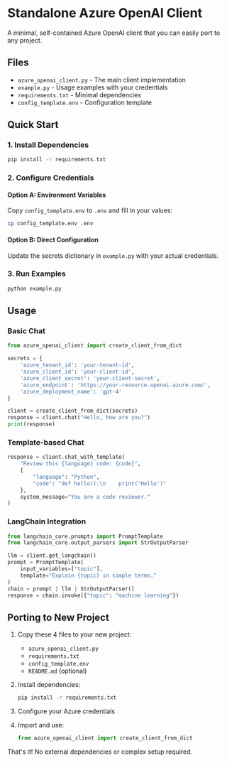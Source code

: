 # Standalone Azure OpenAI Client

A minimal, self-contained Azure OpenAI client that you can easily port to any project.

## Files

- `azure_openai_client.py` - The main client implementation
- `example.py` - Usage examples with your credentials
- `requirements.txt` - Minimal dependencies
- `config_template.env` - Configuration template

## Quick Start

### 1. Install Dependencies

```bash
pip install -r requirements.txt
```

### 2. Configure Credentials

#### Option A: Environment Variables
Copy `config_template.env` to `.env` and fill in your values:

```bash
cp config_template.env .env
```

#### Option B: Direct Configuration
Update the secrets dictionary in `example.py` with your actual credentials.

### 3. Run Examples

```bash
python example.py
```

## Usage

### Basic Chat

```python
from azure_openai_client import create_client_from_dict

secrets = {
    'azure_tenant_id': 'your-tenant-id',
    'azure_client_id': 'your-client-id',
    'azure_client_secret': 'your-client-secret',
    'azure_endpoint': 'https://your-resource.openai.azure.com/',
    'azure_deployment_name': 'gpt-4'
}

client = create_client_from_dict(secrets)
response = client.chat("Hello, how are you?")
print(response)
```

### Template-based Chat

```python
response = client.chat_with_template(
    "Review this {language} code: {code}",
    {
        "language": "Python",
        "code": "def hello():\n    print('Hello')"
    },
    system_message="You are a code reviewer."
)
```

### LangChain Integration

```python
from langchain_core.prompts import PromptTemplate
from langchain_core.output_parsers import StrOutputParser

llm = client.get_langchain()
prompt = PromptTemplate(
    input_variables=["topic"],
    template="Explain {topic} in simple terms."
)
chain = prompt | llm | StrOutputParser()
response = chain.invoke({"topic": "machine learning"})
```

## Porting to New Project

1. Copy these 4 files to your new project:
   - `azure_openai_client.py`
   - `requirements.txt`
   - `config_template.env`
   - `README.md` (optional)

2. Install dependencies:
   ```bash
   pip install -r requirements.txt
   ```

3. Configure your Azure credentials

4. Import and use:
   ```python
   from azure_openai_client import create_client_from_dict
   ```

That's it! No external dependencies or complex setup required.
